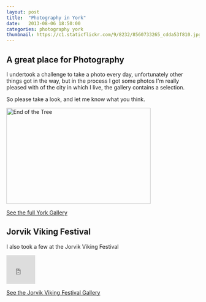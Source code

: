 ```yaml
---
layout: post
title:  "Photography in York"
date:   2013-08-06 18:50:00
categories: photography york
thumbnail: https://c1.staticflickr.com/9/8232/8560733265_cdda53f810.jpg
---
```


## A great place for Photography

I undertook a challenge to take a photo every day, unfortunately other things got in the way, 
but in the process I got some photos I'm really pleased with of the city in which I live, the gallery contains a selection.

So please take a look, and let me know what you think.

<img id="photo_img_14916083788" data-defer-src="" src="https://c2.staticflickr.com/6/5559/14916083788_0fd98f56d1.jpg" width="376" height="251" alt="End of the Tree" class="pc_img defer" border="0">

[See the full York Gallery](https://www.flickr.com/photos/awhale/sets/72157633007779320)

## Jorvik Viking Festival

I also took a few at the Jorvik Viking Festival

<iframe src="https://www.flickr.com/photos/awhale/8560726775/in/set-72157633008070810/player/" width="75" height="75" frameborder="0" allowfullscreen webkitallowfullscreen mozallowfullscreen oallowfullscreen msallowfullscreen></iframe>

[See the Jorvik Viking Festival Gallery](https://www.flickr.com/photos/awhale/sets/72157633007779320)
